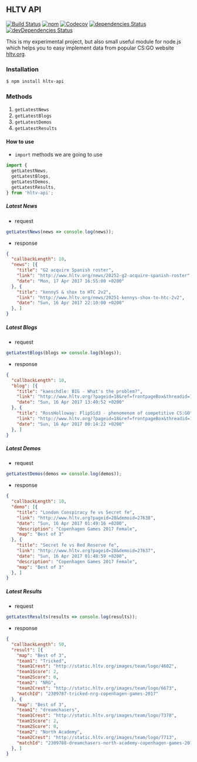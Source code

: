 ## HLTV API

[![Build Status](https://travis-ci.org/dajk/hltv-api.svg?branch=master)](https://travis-ci.org/dajk/hltv-api)
[![npm](https://img.shields.io/npm/v/hltv-api.svg?maxAge=2592000)](http://npm.im/hltv-api)
[![Codecov](https://img.shields.io/codecov/c/github/dajk/hltv-api.svg?maxAge=2592000)](https://codecov.io/gh/dajk/hltv-api)
[![dependencies Status](https://david-dm.org/dajk/hltv-api/status.svg)](https://david-dm.org/dajk/hltv-api)
[![devDependencies Status](https://david-dm.org/dajk/hltv-api/dev-status.svg)](https://david-dm.org/dajk/hltv-api?type=dev)


This is my experimental project, but also small useful module for node.js which helps you to easy implement data from popular CS:GO website [hltv.org](http://www.hltv.org/).

### Installation

```bash
$ npm install hltv-api
```

### Methods

1. `getLatestNews`
2. `getLatestBlogs`
3. `getLatestDemos`
4. `getLatestResults`

#### How to use

- `import` methods we are going to use

```js
import {
  getLatestNews,
  getLatestBlogs,
  getLatestDemos,
  getLatestResults,
} from 'hltv-api';
```

##### Latest News
- request
```js
getLatestNews(news => console.log(news));
```

- response
```json
{
  "callbackLength": 10,
  "news": [{
    "title": "G2 acquire Spanish roster",
    "link": "http://www.hltv.org/news/20252-g2-acquire-spanish-roster",
    "date": "Mon, 17 Apr 2017 16:55:00 +0200"
  }, {
    "title": "kennyS & shox to HTC 2v2",
    "link": "http://www.hltv.org/news/20251-kennys-shox-to-htc-2v2",
    "date": "Sun, 16 Apr 2017 22:10:00 +0200"
  }, ]
}
```

##### Latest Blogs
- request
```js
getLatestBlogs(blogs => console.log(blogs));
```

- response
```json
{
  "callbackLength": 10,
  "blog": [{
    "title": "kaeschdle: BIG - What's the problem?",
    "link": "http://www.hltv.org/?pageid=18&ref=frontpageBox&threadid=1454079",
    "date": "Sun, 16 Apr 2017 13:40:52 +0200"
  }, {
    "title": "RossHolloway: FlipSid3 - phenomenom of competitive CS:GO",
    "link": "http://www.hltv.org/?pageid=18&ref=frontpageBox&threadid=1453886",
    "date": "Sun, 16 Apr 2017 00:14:22 +0200"
  }, ]
}
```

##### Latest Demos
- request
```js
getLatestDemos(demos => console.log(demos));
```

- response
```json
{
  "callbackLength": 10,
  "demo": [{
    "title": "London Conspiracy fe vs Secret fe",
    "link": "http://www.hltv.org?pageid=28&demoid=27638",
    "date": "Sun, 16 Apr 2017 01:49:16 +0200",
    "description": "Copenhagen Games 2017 Female",
    "map": "Best of 3"
  }, {
    "title": "Secret fe vs Red Reserve fe",
    "link": "http://www.hltv.org?pageid=28&demoid=27637",
    "date": "Sun, 16 Apr 2017 01:48:59 +0200",
    "description": "Copenhagen Games 2017 Female",
    "map": "Best of 3"
  }, ]
}
```


##### Latest Results
- request
```js
getLatestResults(results => console.log(results));
```

- response
```json
{
  "callbackLength": 50,
  "result": [{
    "map": "Best of 3",
    "team1": "Tricked",
    "team1Crest": "http://static.hltv.org/images/team/logo/4602",
    "team1Score": 2,
    "team2Score": 0,
    "team2": "NRG",
    "team2Crest": "http://static.hltv.org/images/team/logo/6673",
    "matchId": "2309787-tricked-nrg-copenhagen-games-2017"
  }, {
    "map": "Best of 3",
    "team1": "dreamchasers",
    "team1Crest": "http://static.hltv.org/images/team/logo/7378",
    "team1Score": 2,
    "team2Score": 0,
    "team2": "North Academy",
    "team2Crest": "http://static.hltv.org/images/team/logo/7713",
    "matchId": "2309788-dreamchasers-north-academy-copenhagen-games-2017"
  }, ]
}
```
